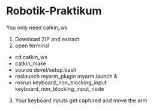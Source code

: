 # Robotik-Praktikum
  You only need catkin_ws
1. Download ZIP and extract
2. open terminal
 - cd catkin_ws
 - catkin_make
 - source devel/setup.bash
 - roslaunch myarm_plugin myarm.launch &
 - rosrun keyboard_non_blocking_input keyboard_non_blocking_input_node
3. Your keyboard inputs get captured and move the arm 
